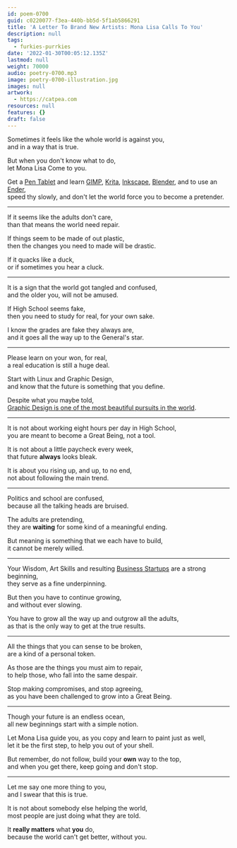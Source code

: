 ```yaml
---
id: poem-0700
guid: c0220077-f3ea-440b-bb5d-5f1ab5866291
title: 'A Letter To Brand New Artists: Mona Lisa Calls To You'
description: null
tags:
  - furkies-purrkies
date: '2022-01-30T00:05:12.135Z'
lastmod: null
weight: 70000
audio: poetry-0700.mp3
image: poetry-0700-illustration.jpg
images: null
artwork:
  - https://catpea.com
resources: null
features: {}
draft: false
---
```


Sometimes it feels like the whole world is against you,\
and in a way that is true.

But when you don't know what to do,\
let Mona Lisa Come to you.

Get a [Pen Tablet](https://www.youtube.com/results?search_query=Pen+Tablet) and learn [GIMP](https://www.youtube.com/results?search_query=GIMP+Tutorial), [Krita](https://www.youtube.com/results?search_query=Krita+Tutorial), [Inkscape](https://www.youtube.com/results?search_query=Inkscape+Tutorial), [Blender](https://www.youtube.com/results?search_query=Blender+Tutorial), and to use an [Ender](https://www.youtube.com/watch?v=gokN9xNG94U),\
speed thy slowly, and don't let the world force you to become a pretender.

---

If it seems like the adults don't care,\
than that means the world need repair.

If things seem to be made of out plastic,\
then the changes you need to made will be drastic.

If it quacks like a duck,\
or if sometimes you hear a cluck.

---

It is a sign that the world got tangled and confused,\
and the older you, will not be amused.

If High School seems fake,\
then you need to study for real, for your own sake.

I know the grades are fake they always are,\
and it goes all the way up to the General's star.

---

Please learn on your won, for real,\
a real education is still a huge deal.

Start with Linux and Graphic Design,\
and know that the future is something that you define.

Despite what you maybe told,\
[Graphic Design is one of the most beautiful pursuits in the world](https://cgsociety.org/).

---

It is not about working eight hours per day in High School,\
you are meant to become a Great Being, not a tool.

It is not about a little paycheck every week,\
that future **always** looks bleak.

It is about you rising up, and up, to no end,\
not about following the main trend.

---

Politics and school are confused,\
because all the talking heads are bruised.

The adults are pretending,\
they are **waiting** for some kind of a meaningful ending.

But meaning is something that we each have to build,\
it cannot be merely willed.

---

Your Wisdom, Art Skills and resulting [Business Startups](https://www.youtube.com/watch?v=ZoqgAy3h4OM) are a strong beginning,\
they serve as a fine underpinning.

But then you have to continue growing,\
and without ever slowing.

You have to grow all the way up and outgrow all the adults,\
as that is the only way to get at the true results.

---

All the things that you can sense to be broken,\
are a kind of a personal token.

As those are the things you must aim to repair,\
to help those, who fall into the same despair.

Stop making compromises, and stop agreeing,\
as you have been challenged to grow into a Great Being.

---

Though your future is an endless ocean,\
all new beginnings start with a simple notion.

Let Mona Lisa guide you, as you copy and learn to paint just as well,\
let it be the first step, to help you out of your shell.

But remember, do not follow, build your **own** way to the top,\
and when you get there, keep going and don't stop.

---

Let me say one more thing to you,\
and I swear that this is true.

It is not about somebody else helping the world,\
most people are just doing what they are told.

It **really matters** what **you** do,\
because the world can't get better, without you.
